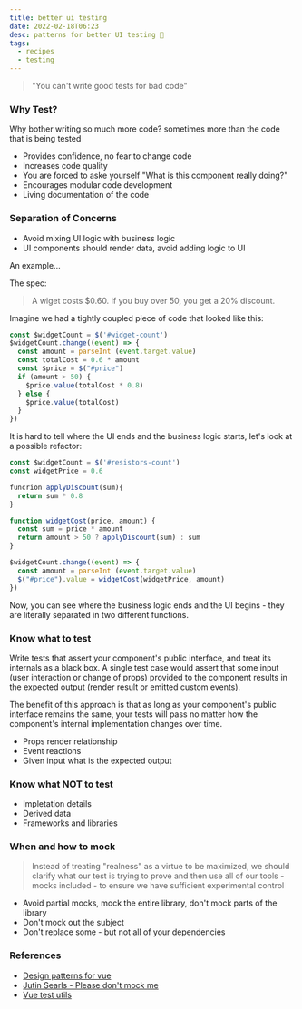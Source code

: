 ```yaml
---
title: better ui testing
date: 2022-02-18T06:23
desc: patterns for better UI testing 🧪
tags:
  - recipes
  - testing
---
```


> "You can't write good tests for bad code"

### Why Test?

Why bother writing so much more code? sometimes more than the code that is being tested

* Provides confidence, no fear to change code
* Increases code quality
* You are forced to aske yourself "What is this component really doing?"
* Encourages modular code development
* Living documentation of the code

### Separation of Concerns

* Avoid mixing UI logic with business logic
* UI components should render data, avoid adding logic to UI

An example...

The spec:

> A wiget costs $0.60. If you buy over 50, you get a 20% discount. 

Imagine we had a tightly coupled piece of code that looked like this: 

```js
const $widgetCount = $('#widget-count')
$widgetCount.change((event) => {
  const amount = parseInt (event.target.value)
  const totalCost = 0.6 * amount
  const $price = $("#price")
  if (amount > 50) {
    $price.value(totalCost * 0.8)
  } else {
    $price.value(totalCost)
  }
})
```

It is hard to tell where the UI ends and the business logic starts, let's look at a possible refactor:

```js
const $widgetCount = $('#resistors-count')
const widgetPrice = 0.6

funcrion applyDiscount(sum){
  return sum * 0.8
}

function widgetCost(price, amount) {
  const sum = price * amount
  return amount > 50 ? applyDiscount(sum) : sum
}

$widgetCount.change((event) => {
  const amount = parseInt (event.target.value)
  $("#price").value = widgetCost(widgetPrice, amount)
})
```
Now, you can see where the business logic ends and the UI begins - they are literally separated in two different functions.

### Know what to test

Write tests that assert your component's public interface, and treat its internals as a black box. A single test case would assert that some input (user interaction or change of props) provided to the component results in the expected output (render result or emitted custom events).

The benefit of this approach is that as long as your component's public interface remains the same, your tests will pass no matter how the component's internal implementation changes over time.

* Props render relationship
* Event reactions
* Given input what is the expected output


### Know what NOT to test

* Impletation details
* Derived data
* Frameworks and libraries

### When and how to mock

> Instead of treating "realness" as a virtue to be maximized, we should clarify what our test is trying to prove and then use all of our tools - mocks included - to ensure we have sufficient experimental control

* Avoid partial mocks, mock the entire library, don't mock parts of the library
* Don't mock out the subject
* Don't replace some - but not all of your dependencies


### References

- [Design patterns for vue](https://madewithvuejs.com/design-patterns-for-vuejs)
- [Jutin Searls - Please don't mock me](https://www.youtube.com/watch?v=Af4M8GMoxi4)
- [Vue test utils](https://v1.test-utils.vuejs.org/)
